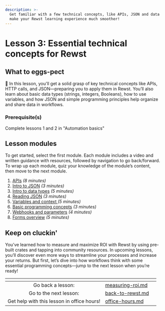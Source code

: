 ```yaml
---
description: >-
  Get familiar with a few technical concepts, like APIs, JSON and data types, to
  make your Rewst learning experience much smoother!
---
```


# Lesson 3: Essential technical concepts for Rewst

## What to eggs-pect

:egg: In this lesson, you'll get a solid grasp of key technical concepts like APIs, HTTP calls, and JSON—preparing you to apply them in Rewst. You’ll also learn about basic data types (strings, integers, Booleans), how to use variables, and how JSON and simple programming principles help organize and share data in workflows.

### Prerequisite(s)

Complete lessons 1 and 2 in "Automation basics"

## Lesson modules

To get started, select the first module. Each module includes a video and written guidance with resources, followed by navigation to go back/forward. To wrap up each module, quiz your knowledge of the module’s content, then move to the next module.

1. [APIs](api.md) _(8 minutes)_&#x20;
2. [Intro to JSON](json-intro.md) _(3 minutes)_&#x20;
3. [Intro to data types](data-intro.md) _(5 minutes)_&#x20;
4. [Reading JSON](reading-json.md) _(3 minutes)_&#x20;
5. [Variables and context ](variables-and-context.md)_(5 minutes)_&#x20;
6. [Basic programming concepts](programming-concepts.md) _(3 minutes)_&#x20;
7. [Webhooks and parameters](webhooks-and-parameters.md) _(4 minutes)_&#x20;
8. [Forms overview](forms-overview.md) _(5 minutes)_&#x20;

## Keep on cluckin'

You’ve learned how to measure and maximize ROI with Rewst by using pre-built crates and tapping into community resources. In upcoming lessons, you’ll discover even more ways to streamline your processes and increase your returns. But first, let’s dive into how workflows think with some essential programming concepts—jump to the next lesson when you’re ready!

<table data-card-size="large" data-column-title-hidden data-view="cards" data-full-width="false"><thead><tr><th align="center"></th><th data-type="content-ref"></th><th data-hidden data-card-target data-type="content-ref"></th></tr></thead><tbody><tr><td align="center">Go back a lesson:</td><td><a href="../measuring-roi.md">measuring-roi.md</a></td><td></td></tr><tr><td align="center">Go to the next lesson:</td><td><a href="../back-to-rewst.md">back-to-rewst.md</a></td><td></td></tr><tr><td align="center">Get help with this lesson in office hours!</td><td><a href="../../office-hours.md">office-hours.md</a></td><td></td></tr></tbody></table>
